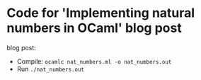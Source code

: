 # Code for 'Implementing natural numbers in OCaml' blog post

blog post:

- Compile: `ocamlc nat_numbers.ml -o nat_numbers.out`
- Run `./nat_numbers.out`
